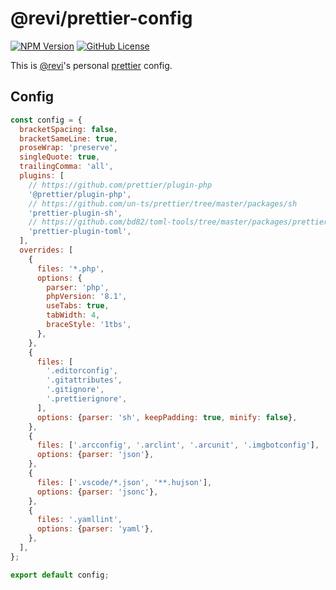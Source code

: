 # @revi/prettier-config

[![NPM Version](https://img.shields.io/npm/v/%40revi%2Fprettier-config?logo=npm&cacheSeconds=600)](https://www.npmjs.com/package/@revi/prettier-config)
[![GitHub License](https://img.shields.io/github/license/revi/sandbox?logo=apache&cacheSeconds=600)](https://github.com/revi/sandbox/tree/master/npm/prettier-config)

This is [@revi](https://revi.xyz/)'s personal [prettier](https://prettier.io/docs/en/) config.

## Config

```js
const config = {
  bracketSpacing: false,
  bracketSameLine: true,
  proseWrap: 'preserve',
  singleQuote: true,
  trailingComma: 'all',
  plugins: [
    // https://github.com/prettier/plugin-php
    '@prettier/plugin-php',
    // https://github.com/un-ts/prettier/tree/master/packages/sh
    'prettier-plugin-sh',
    // https://github.com/bd82/toml-tools/tree/master/packages/prettier-plugin-toml
    'prettier-plugin-toml',
  ],
  overrides: [
    {
      files: '*.php',
      options: {
        parser: 'php',
        phpVersion: '8.1',
        useTabs: true,
        tabWidth: 4,
        braceStyle: '1tbs',
      },
    },
    {
      files: [
        '.editorconfig',
        '.gitattributes',
        '.gitignore',
        '.prettierignore',
      ],
      options: {parser: 'sh', keepPadding: true, minify: false},
    },
    {
      files: ['.arcconfig', '.arclint', '.arcunit', '.imgbotconfig'],
      options: {parser: 'json'},
    },
    {
      files: ['.vscode/*.json', '**.hujson'],
      options: {parser: 'jsonc'},
    },
    {
      files: '.yamllint',
      options: {parser: 'yaml'},
    },
  ],
};

export default config;
```

